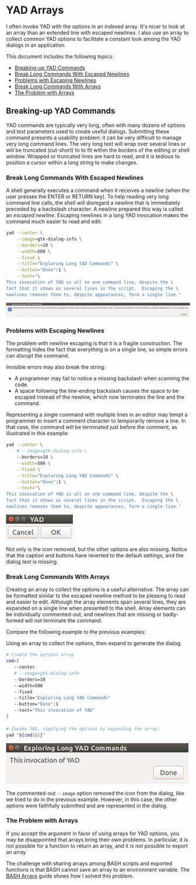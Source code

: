 # YAD Arrays

I often invoke YAD with the options in an indexed array.   It's nicer to look at an
array than an extended line with escaped newlines.  I also use an array to collect
common YAD options to facilitate a constant look among the YAD dialogs in an 
application.

This document includes the following topics:
- [Breaking-up YAD Commands](#breaking-up-yad-commands)
- [Break Long Commands With Escaped Newlines](#break-long-commands-with-escaped-newlines)
- [Problems with Escaping Newlines](#problems-with-escaping-newlines)
- [Break Long Commands With Arrays](#break-long-commands-with-arrays)
- [The Problem with Arrays](#the-problem-with-arrays)

## Breaking-up YAD Commands

YAD commands are typically very long, often with many dozens of options and text
parameters used to create useful dialogs.  Submitting these command presents a
usability problem: it can be very difficult to manage very long command lines.
The very long text will wrap over several lines or will be truncated (cut-short)
to to fit within the borders of the editing or shell window.  Wrapped or truncated
lines are hard to read, and it is tedious to position a cursor within a long string
to make changes.

### Break Long Commands With Escaped Newlines

A shell generally executes a command when it receives a newline (when the user presses
the ENTER or RETURN key).  To help reading very long command line calls, the shell will
disregard a newline that is immediately preceded by a backslash character.  A newline
prepared this way is called an *escaped newline*.  Escaping newlines in a long YAD
invocation makes the command much easier to read and edit:

~~~sh
yad --center \
    --image=gtk-dialog-info \
    --borders=10 \
    --width=500 \
    --fixed \
    --title="Exploring Long YAD Commands" \
    --button="Done":1 \
    --text="\
This invocation of YAD is all on one command line, despite the \
fact that it shows as several lines in the script.  Escaping the \
newlines removes them to, despite appearances, form a single line."
~~~
![yad dialog](ya_img1.png)

### Problems with Escaping Newlines

The problem with newline escaping is that it is a fragile construction.  The formatting
hides the fact that everything is on a single line, so simple errors can disrupt the
command.

Invisible errors may also break the string:

- A programmer may fail to notice a missing backslash when scanning the code.
- A space following the line-ending backslash causes the space to be escaped instead
  of the newline, which now terminates the line and the command.

Representing a single command with multiple lines in an editor may tempt a programmer to
insert a comment character to temporarily remove a line.  In that case, the command will
be terminated just before the comment, as illustrated in this example:

~~~sh
yad --center \
    # --image=gtk-dialog-info \
    --borders=10 \
    --width=500 \
    --fixed \
    --title="Exploring Long YAD Commands" \
    --button="Done":1 \
    --text="\
This invocation of YAD is all on one command line, despite the \
fact that it shows as several lines in the script.  Escaping the \
newlines removes them to, despite appearances, form a single line."
~~~
![interrupted yad dialog](ya_img2.png)

Not only is the icon removed, but the other options are also missing.  Notice that the caption
and buttons have reverted to the default settings, and the dialog text is missing.

### Break Long Commands With Arrays

Creating an array to collect the options is a useful alternative.  The array can be
formatted similar to the escaped newline method to be pleasing to read and easier to edit.
Although the array elements span several lines, they are expanded on a single line when
presented to the shell.  Array elements can be individually commented-out, and newlines that
are missing or badly-formed will not terminate the command.

Compare the following example to the previous examples:

Using an array to collect the options, then expand to generate the dialog.
~~~sh
# Create the options array
cmd=(
   --center
   # --image=gtk-dialog-info
   --borders=10
   --width=500
   --fixed
   --title="Exploring Long YAD Commands"
   --button="Done":1
   --text="This invocation of YAD"
)

# Invoke YAD, supplying the options by expanding the array:
yad "${cmd[@]}"
~~~
![array with comment](ya_img3.png)

The commented-out `--image` option removed the icon from the dialog, like we tried to do in the
previous example.  However, in this case, the other options were faithfully submitted and are
represented in the dialog.

### The Problem with Arrays

If you accept the argument in favor of using arrays for YAD options, you may be disappointed
that arrays bring their own problems.  In particular, it is not possible for a function to
return an array, and it is not possible to export an array 

The challenge with sharing arrays among BASH scripts and exported functions is that
BASH cannot save an array to an environment variable.  The [BASH Arrays](basharrays.md)
guide shows how I solved this problem.
